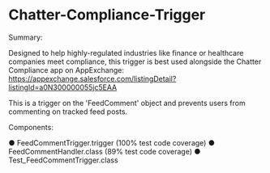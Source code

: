 # Chatter-Compliance-Trigger
Summary:

Designed to help highly-regulated industries like finance or healthcare companies meet compliance, this trigger is best used alongside the Chatter Compliance app on AppExchange: https://appexchange.salesforce.com/listingDetail?listingId=a0N300000055jc5EAA

This is a trigger on the 'FeedComment' object and prevents users from commenting on tracked feed posts.

Components:

● FeedCommentTrigger.trigger (100% test code coverage)
● FeedCommentHandler.class (89% test code coverage)
● Test_FeedCommentTrigger.class
